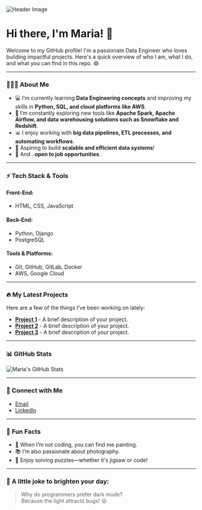 ![Header Image](https://noodle.digitalfutures.com/studentuploads/IMG_9671_2.jpg)

# Hi there, I'm Maria! 🩷

Welcome to my GitHub profile! I'm a passionate Data Engineer who loves building impactful projects. Here's a quick overview of who I am, what I do, and what you can find in this repo. 😄

---

### 👩🏻‍💻 About Me

- 💻 I’m currently learning **Data Engineering concepts** and improving my skills in **Python, SQL, and cloud platforms like AWS**.  
- 🌱 I’m constantly exploring new tools like **Apache Spark, Apache Airflow, and data warehousing solutions such as Snowflake and Redshift**.  
- 📊 I enjoy working with **big data pipelines, ETL processes, and automating workflows**.  
- 🚀 Aspiring to build **scalable and efficient data systems**!  
- 🤔 And ..**open to job opportunities**.  

---

### ⚡ Tech Stack & Tools

#### Front-End:
- HTML, CSS, JavaScript

#### Back-End:
- Python, Django
- PostgreSQL

#### Tools & Platforms:
- Git, GitHub, GitLab, Docker
- AWS, Google Cloud

---

### 🔥 My Latest Projects
Here are a few of the things I’ve been working on lately:

- [**Project 1**](https://github.com/yourusername/project1) - A brief description of your project.
- [**Project 2**](https://github.com/yourusername/project2) - A brief description of your project.
- [**Project 3**](https://github.com/yourusername/project3) - A brief description of your project.

---

### 📊 GitHub Stats

![Maria's GitHub Stats](https://github-readme-stats.vercel.app/api?username=mariazreik&show_icons=true&hide_title=true&count_private=true&hide=prs&theme=light)

---

### 🤝 Connect with Me

- [Email](maria.zreik@outlook.com)
- [LinkedIn](https://linkedin.com/in/mariazreik)

---

### 🌱 Fun Facts

- 🎨 When I’m not coding, you can find me painting.
- 📚 I’m also passionate about photography.
- 🧩 Enjoy solving puzzles—whether it's jigsaw or code!  

---

### 🤖 A little joke to brighten your day:

> Why do programmers prefer dark mode?  
> Because the light attracts bugs! 😜
